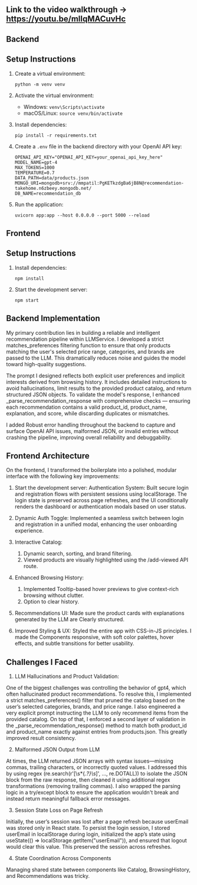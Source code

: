 ## Link to the video walkthrough -> https://youtu.be/mlIqMACuvHc

## Backend
## Setup Instructions

1. Create a virtual environment:
   ```
   python -m venv venv
   ```

2. Activate the virtual environment:
   - Windows: `venv\Scripts\activate`
   - macOS/Linux: `source venv/bin/activate`

3. Install dependencies:
   ```
   pip install -r requirements.txt
   ```

4. Create a `.env` file in the backend directory with your OpenAI API key:
   ```
   OPENAI_API_KEY="OPENAI_API_KEY=your_openai_api_key_here"
   MODEL_NAME=gpt-4
   MAX_TOKENS=1000
   TEMPERATURE=0.7
   DATA_PATH=data/products.json
   MONGO_URI=mongodb+srv://mmpatil:PgKETkzdgBa6jB8N@recommendation-takehome.n6zbeey.mongodb.net/
   DB_NAME=recommendation_db
   ```

5. Run the application:
   ```
   uvicorn app:app --host 0.0.0.0 --port 5000 --reload
   ```

## Frontend
## Setup Instructions

1. Install dependencies:
   ```
   npm install
   ```

2. Start the development server:
   ```
   npm start
   ```

##  Backend Implementation

My primary contribution lies in building a reliable and intelligent recommendation pipeline within LLMService. I developed a strict matches_preferences filtering function to ensure that only products matching the user's selected price range, categories, and brands are passed to the LLM. This dramatically reduces noise and guides the model toward high-quality suggestions.

The prompt I designed reflects both explicit user preferences and implicit interests derived from browsing history. It includes detailed instructions to avoid hallucinations, limit results to the provided product catalog, and return structured JSON objects. To validate the model's response, I enhanced _parse_recommendation_response with comprehensive checks — ensuring each recommendation contains a valid product_id, product_name, explanation, and score, while discarding duplicates or mismatches.

I added Robust error handling throughout the backend to capture and surface OpenAI API issues, malformed JSON, or invalid entries without crashing the pipeline, improving overall reliability and debuggability.


## Frontend Architecture 

On the frontend, I transformed the boilerplate into a polished, modular interface with the following key improvements:

1. Start the development server: Authentication System: Built secure login and registration flows with persistent sessions using localStorage. The login state is preserved across page refreshes, and the UI conditionally renders the dashboard or authentication modals based on user status.

2. Dynamic Auth Toggle: Implemented a seamless switch between login and registration in a unified modal, enhancing the user onboarding experience.

3. Interactive Catalog:
   1. Dynamic search, sorting, and brand filtering.
   2. Viewed products are visually highlighted using the /add-viewed API route.

4. Enhanced Browsing History:
   1. Implemented Tooltip-based hover previews to give context-rich browsing without clutter.
   2. Option to clear history.

5. Recommendations UI: Made sure the product cards with explanations generated by the LLM are Clearly structured.

6. Improved Styling & UX: Styled the entire app with CSS-in-JS principles. I made the Components responsive, with soft color palettes, hover effects, and subtle transitions for better usability.

## Challenges I Faced

1. LLM Hallucinations and Product Validation:

One of the biggest challenges was controlling the behavior of gpt4, which often hallucinated product recommendations.
To resolve this, I implemented a strict matches_preferences() filter that pruned the catalog based on the user’s selected categories, brands, and price range.
I also engineered a very explicit prompt instructing the LLM to only recommend items from the provided catalog. On top of that, I enforced a second layer of validation in the _parse_recommendation_response() method to match both product_id and product_name exactly against entries from products.json. This greatly improved result consistency.

2. Malformed JSON Output from LLM

 At times, the LLM returned JSON arrays with syntax issues—missing commas, trailing characters, or incorrectly quoted values.
 I addressed this by using regex (re.search(r'\[\s*{.*?}\s*]', ..., re.DOTALL)) to isolate the JSON block from the raw response, then cleaned it using additional regex transformations (removing trailing commas).
 I also wrapped the parsing logic in a try/except block to ensure the application wouldn't break and instead return meaningful fallback error messages.

3. Session State Loss on Page Refresh

 Initially, the user’s session was lost after a page refresh because userEmail was stored only in React state.
 To persist the login session, I stored userEmail in localStorage during login, initialized the app’s state using useState(() => localStorage.getItem("userEmail")), and ensured that logout would clear this value. This preserved the session across refreshes.

4. State Coordination Across Components

Managing shared state between components like Catalog, BrowsingHistory, and Recommendations was tricky.
